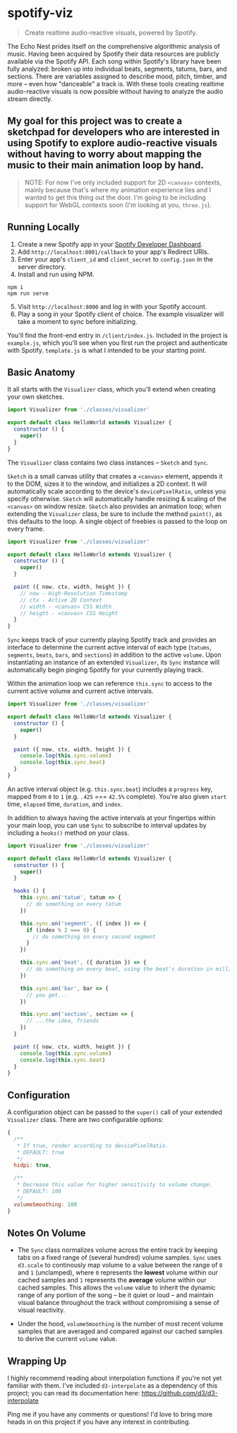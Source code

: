 # spotify-viz
> Create realtime audio-reactive visuals, powered by Spotify.

The Echo Nest prides itself on the comprehensive algorithmic analysis of music. Having been acquired by Spotify their data resources are publicly available via the Spotify API. Each song within Spotify's library have been fully analyzed: broken up into individual beats, segments, tatums, bars, and sections. There are variables assigned to describe mood, pitch, timber, and more – even how "danceable" a track is. With these tools creating realtime audio-reactive visuals is now possible without having to analyze the audio stream directly.

## **My goal for this project was to create a sketchpad for developers who are interested in using Spotify to explore audio-reactive visuals without having to worry about mapping the music to their main animation loop by hand.**

> NOTE:  For now I've only included support for 2D `<canvas>` contexts, mainly because that's where my animation experience lies and I wanted to get this thing out the door. I'm going to be including support for WebGL contexts soon (I'm looking at you, `three.js`). 


## Running Locally
1) Create a new Spotify app in your [Spotify Developer Dashboard](https://developer.spotify.com/dashboard/).
2) Add `http://localhost:8001/callback` to your app's Redirect URIs.
2) Enter your app's `client_id` and `client_secret` to `config.json` in the server directory.
3) Install and run using NPM.

```
npm i
npm run serve
```

5) Visit `http://localhost:8000` and log in with your Spotify account. 
6) Play a song in your Spotify client of choice. The example visualizer will take a moment to sync before initializing.

You'll find the front-end entry in `/client/index.js`. Included in the project is `example.js`, which you'll see when you first run the project and authenticate with Spotify. `template.js` is what I intended to be your starting point. 

## Basic Anatomy
It all starts with the `Visualizer` class, which you'll extend when creating your own sketches.

```javascript
import Visualizer from './classes/visualizer'

export default class HelloWorld extends Visualizer {
  constructor () {
    super()
  }
}  
```
The `Visualizer` class contains two class instances – `Sketch` and `Sync`.

`Sketch` is a small canvas utility that creates a `<canvas>` element, appends it to the DOM, sizes it to the window, and initializes a 2D context. It will automatically scale according to the device's `devicePixelRatio`, unless you specify otherwise. `Sketch` will automatically handle resizing & scaling of the `<canvas>` on window resize. `Sketch` also provides an animation loop; when extending the `Visualizer` class, be sure to include the method `paint()`, as this defaults to the loop. A single object of freebies is passed to the loop on every frame.

```javascript
import Visualizer from './classes/visualizer'

export default class HelloWorld extends Visualizer {
  constructor () {
    super()
  }

  paint ({ now, ctx, width, height }) {
    // now - High-Resolution Timestamp
    // ctx - Active 2D Context
    // width - <canvas> CSS Width
    // height - <canvas> CSS Height 
  }
}  
```
`Sync` keeps track of your currently playing Spotify track and provides an interface to determine the current active interval of each type (`tatums`, `segments`, `beats`, `bars`, and `sections`) in addition to the active `volume`. Upon instantiating an instance of an extended `Visualizer`, its `Sync` instance will automatically begin pinging Spotify for your currently playing track.

Within the animation loop we can reference `this.sync` to access to the current active volume and current active intervals.

```javascript
import Visualizer from './classes/visualizer'

export default class HelloWorld extends Visualizer {
  constructor () {
    super()
  }

  paint ({ now, ctx, width, height }) {
    console.log(this.sync.volume)
    console.log(this.sync.beat)
  }
}  
```

An active interval object (e.g. `this.sync.beat`) includes a `progress` key, mapped from `0` to `1` (e.g. `.425` === `42.5%` complete). You're also given `start` time, `elapsed` time, `duration`, and `index`. 

In addition to always having the active intervals at your fingertips within your main loop, you can use `Sync` to subscribe to interval updates by including a `hooks()` method on your class.

```javascript
import Visualizer from './classes/visualizer'

export default class HelloWorld extends Visualizer {
  constructor () {
    super()
  }

  hooks () {
    this.sync.on('tatum', tatum => {
      // do something on every tatum
    })

    this.sync.on('segment', ({ index }) => {
      if (index % 2 === 0) {
        // do something on every second segment
      }
    })

    this.sync.on('beat', ({ duration }) => {
      // do something on every beat, using the beat's duration in milliseconds
    })

    this.sync.on('bar', bar => {
      // you get...
    })

    this.sync.on('section', section => {
      // ...the idea, friends
    })
  }

  paint ({ now, ctx, width, height }) {
    console.log(this.sync.volume)
    console.log(this.sync.beat)
  }
}  
```

## Configuration

A configuration object can be passed to the `super()` call of your extended `Visualizer` class. There are two configurable options:
```javascript
{
  /**
   * If true, render according to devicePixelRatio.
   * DEFAULT: true
   */
  hidpi: true,

  /**
   * Decrease this value for higher sensitivity to volume change. 
   * DEFAULT: 100
   */
  volumeSmoothing: 100
}
```

## Notes On Volume

* The `Sync` class normalizes volume across the entire track by keeping tabs on a fixed range of (several hundred) volume samples. `Sync` uses `d3.scale` to continously map volume to a value between the range of `0` and `1` (unclamped), where `0` represents the **lowest** volume within our cached samples and `1` represents the **average** volume within our cached samples. This allows the `volume` value to inherit the dynamic range of any portion of the song – be it quiet or loud – and maintain visual balance throughout the track without compromising a sense of visual reactivity. 

* Under the hood, `volumeSmoothing` is the number of most recent volume samples that are averaged and compared against our cached samples to derive the current `volume` value.

## Wrapping Up

I highly recommend reading about interpolation functions if you're not yet familiar with them. I've included `d3-interpolate` as a dependency of this project; you can read its documentation here: https://github.com/d3/d3-interpolate

Ping me if you have any comments or questions! I'd love to bring more heads in on this project if you have any interest in contributing. 